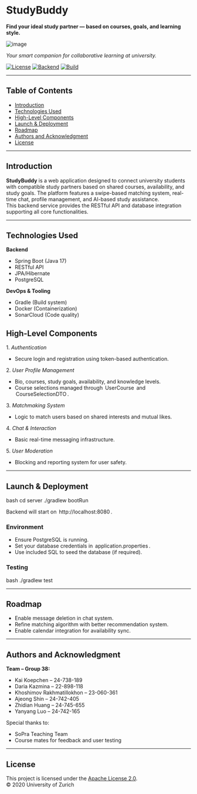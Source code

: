 # StudyBuddy

**Find your ideal study partner — based on courses, goals, and learning style.**

![image](https://github.com/user-attachments/assets/aa6850c6-6670-4dd8-9db2-ce59352a3419)

*Your smart companion for collaborative learning at university.*

[![License](https://img.shields.io/badge/License-Apache_2.0-blue.svg)](https://www.apache.org/licenses/LICENSE-2.0)
[![Backend](https://img.shields.io/badge/Backend-Spring--Boot-brightgreen)](https://spring.io/projects/spring-boot)
[![Build](https://img.shields.io/badge/Build-Gradle-blue)](https://gradle.org)

---

## Table of Contents

- [Introduction](#introduction)
- [Technologies Used](#technologies-used)
- [High-Level Components](#high-level-components)
- [Launch & Deployment](#launch--deployment)
- [Roadmap](#roadmap)
- [Authors and Acknowledgment](#authors-and-acknowledgment)
- [License](#license)

---

## Introduction

**StudyBuddy** is a web application designed to connect university students with compatible study partners based on shared courses, availability, and study goals. The platform features a swipe-based matching system, real-time chat, profile management, and AI-based study assistance.  
This backend service provides the RESTful API and database integration supporting all core functionalities.

---

## Technologies Used

**Backend**
- Spring Boot (Java 17)
- RESTful API
- JPA/Hibernate
- PostgreSQL

**DevOps & Tooling**
- Gradle (Build system)
- Docker (Containerization)
- SonarCloud (Code quality)

## High-Level Components

1.⁠ ⁠*Authentication*
   - Secure login and registration using token-based authentication.

2.⁠ ⁠*User Profile Management*
   - Bio, courses, study goals, availability, and knowledge levels.
   - Course selections managed through ⁠ UserCourse ⁠ and ⁠ CourseSelectionDTO ⁠.

3.⁠ ⁠*Matchmaking System*
   - Logic to match users based on shared interests and mutual likes.

4.⁠ ⁠*Chat & Interaction*
   - Basic real-time messaging infrastructure.

5.⁠ ⁠*User Moderation*
   - Blocking and reporting system for user safety.

---

## Launch & Deployment

⁠bash
cd server
./gradlew bootRun
 ⁠

Backend will start on ⁠ http://localhost:8080 ⁠.

### Environment

- ⁠Ensure PostgreSQL is running.
- ⁠Set your database credentials in ⁠ application.properties ⁠.
- ⁠Use included SQL to seed the database (if required).

### Testing

⁠bash
./gradlew test
 ⁠

---

## Roadmap

- Enable message deletion in chat system.
- ⁠Refine matching algorithm with better recommendation system.
- ⁠Enable calendar integration for availability sync.


---

## Authors and Acknowledgment

**Team – Group 38:**

- Kai Koepchen – 24-738-189  
- Daria Kazmina – 22-898-118  
- Khoshimov Rakhmatillokhon – 23-060-361  
- Ajeong Shin – 24-742-405  
- Zhidian Huang – 24-745-655  
- Yanyang Luo – 24-742-165

Special thanks to:  
- SoPra Teaching Team  
- Course mates for feedback and user testing

---

## License

This project is licensed under the [Apache License 2.0](https://www.apache.org/licenses/LICENSE-2.0).  
© 2020 University of Zurich
